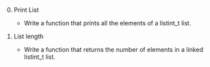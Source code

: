0. Print List
    - Write a function that prints all the elements of a         listint_t list.

1. List length
    - Write a function that returns the number of elements in a linked listint_t list.